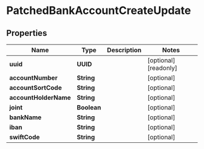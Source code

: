 

# PatchedBankAccountCreateUpdate


## Properties

Name | Type | Description | Notes
------------ | ------------- | ------------- | -------------
**uuid** | **UUID** |  |  [optional] [readonly]
**accountNumber** | **String** |  |  [optional]
**accountSortCode** | **String** |  |  [optional]
**accountHolderName** | **String** |  |  [optional]
**joint** | **Boolean** |  |  [optional]
**bankName** | **String** |  |  [optional]
**iban** | **String** |  |  [optional]
**swiftCode** | **String** |  |  [optional]



